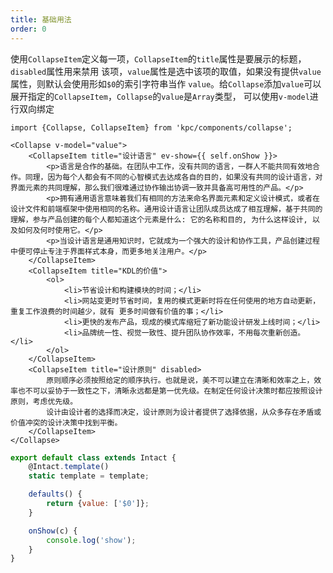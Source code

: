 ```yaml
---
title: 基础用法
order: 0
---
```


使用`CollapseItem`定义每一项，`CollapseItem`的`title`属性是要展示的标题，`disabled`属性用来禁用
该项，`value`属性是选中该项的取值，如果没有提供`value`属性，则默认会使用形如`$0`的索引字符串当作
`value`。给`Collapse`添加`value`可以展开指定的`CollapseItem`，`Collapse`的`value`是`Array`类型，
可以使用`v-model`进行双向绑定

```vdt
import {Collapse, CollapseItem} from 'kpc/components/collapse';

<Collapse v-model="value">
    <CollapseItem title="设计语言" ev-show={{ self.onShow }}>
        <p>语言是合作的基础。在团队中工作，没有共同的语言，一群人不能共同有效地合作。同理，因为每个人都会有不同的心智模式去达成各自的目的，如果没有共同的设计语言，对界面元素的共同理解，那么我们很难通过协作输出协调一致并具备高可用性的产品。</p>
        <p>拥有通用语言意味着我们有相同的方法来命名界面元素和定义设计模式，或者在设计文件和前端框架中使用相同的名称。通用设计语言让团队成员达成了相互理解，基于共同的理解，参与产品创建的每个人都知道这个元素是什么: 它的名称和目的, 为什么这样设计, 以及如何及何时使用它。</p>
        <p>当设计语言是通用知识时，它就成为一个强大的设计和协作工具，产品创建过程中便可停止专注于界面样式本身，而更多地关注用户。</p>
    </CollapseItem>
    <CollapseItem title="KDL的价值">
        <ol>
            <li>节省设计和构建模块的时间；</li>
            <li>网站变更时节省时间，复用的模式更新时将在任何使用的地方自动更新，重复工作浪费的时间越少，就有 更多时间做有价值的事；</li>
            <li>更快的发布产品，现成的模式库缩短了新功能设计研发上线时间；</li>
            <li>品牌统一性、视觉一致性、提升团队协作效率，不用每次重新创造。</li>
        </ol>
    </CollapseItem>
    <CollapseItem title="设计原则" disabled>
        原则顺序必须按照给定的顺序执行。也就是说，美不可以建立在清晰和效率之上，效率也不可以妥协于一致性之下，清晰永远都是第一优先级。在制定任何设计决策时都应按照设计原则，考虑优先级。
        设计由设计者的选择而决定，设计原则为设计者提供了选择依据，从众多存在矛盾或价值冲突的设计决策中找到平衡。
    </CollapseItem>
</Collapse>
```

```js
export default class extends Intact {
    @Intact.template()
    static template = template;

    defaults() {
        return {value: ['$0']};
    }

    onShow(c) {
        console.log('show');
    }
}
```
